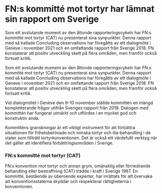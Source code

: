 # FN:s kommitté mot tortyr har lämnat sin rapport om Sverige

Som ett avslutande moment av den åttonde rapporteringscykeln har FN:s kommitté mot tortyr (CAT) nu presenterat sina synpunkter. Denna rapport med så kallade Concluding observations har föregåtts av ett dialogmöte i Geneve i november 2021 och en omfattande rapport från Sverige 2018. FN konstaterar att positiv utveckling skett på flera områden, men framför också fortsatt kritik.

Som ett avslutande moment av den åttonde rapporteringscykeln har FN:s kommitté mot tortyr (CAT) nu presenterat sina synpunkter. Denna rapport med så kallade Concluding observations har föregåtts av ett dialogmöte i Geneve i november 2021 och en omfattande rapport från Sverige 2018. FN konstaterar att positiv utveckling skett på flera områden, men framför också fortsatt kritik.

Vid dialogmötet i Genève den 9–10 november ställde kommittén en mängd kompletterande frågor utifrån Sveriges rapport från 2018. Dialogen med kommittén har fungerat utmärkt och utfördes i en mycket god och konstruktiv anda.

Kommitténs granskningar är ett viktigt instrument för att förbättra situationen för frihetsberövade och minska tortyr och illa-behandling i de stater som tillträtt tortyrkonventionen. Det är också ett värdefullt verktyg när det gäller att identifiera förbättrings­områden i Sverige.



### FN:s kommitté mot tortyr (CAT)

FN:s konvention mot tortyr och annan grym, omänsklig eller förnedrande behandling eller bestraffning (CAT) trädde i kraft i Sverige 1987. En kommitté, bestående av oberoende experter, har inrättats för att övervaka att konventionsstaterna skyddar och respekterar rättigheterna i konventionen.
